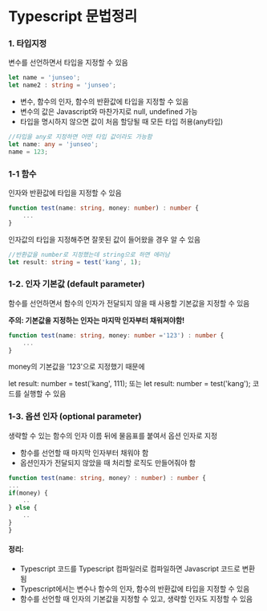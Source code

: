 # Typescript 문법정리



### 1. 타입지정

변수를 선언하면서 타입을 지정할 수 있음

``` typescript
let name = 'junseo';
let name2 : string = 'junseo';
```

- 변수, 함수의 인자, 함수의 반환값에 타입을 지정할 수 있음
- 변수의 값은 Javascript와 마찬가지로 null, undefined 가능
- 타입을 명시하지 않으면 값이 처음 할당될 때 모든 타입 허용(any타입)

``` typescript
//타입을 any로 지정하면 어떤 타입 값이라도 가능함	
let name: any = 'junseo';
name = 123;
```



### 1-1 함수

인자와 반환값에 타입을 지정할 수 있음

``` typescript
function test(name: string, money: number) : number {
    ...
}
```

인자값의 타입을 지정해주면 잘못된 값이 들어왔을 경우 알 수 있음

```typescript
//반환값을 number로 지정했는데 string으로 하면 에러남
let result: string = test('kang', 1);
```



### 1-2. 인자 기본값 (default parameter)

함수를 선언하면서 함수의 인자가 전달되지 않을 때 사용할 기본값을 지정할 수 있음

**주의:  기본값을 지정하는 인자는 마지막 인자부터 채워져야함!**

```typescript
function test(name: string, money: number ='123') : number {
    ...
}
```

money의 기본값을 '123'으로 지정했기 때문에 

let result: number = test('kang', 111); 또는 let result: number = test('kang'); 코드를 실행할 수 있음



### 1-3. 옵션 인자 (optional parameter)

생략할 수 있는 함수의 인자 이름 뒤에 물음표를 붙여서 옵션 인자로 지정

- 함수를 선언할 때 마지막 인자부터 채워야 함
- 옵션인자가 전달되지 않았을 때 처리할 로직도 만들어줘야 함

``` typescript
function test(name: string, money? : number) : number {
...
if(money) {
    ..
} else {
  	..
}
}
```



#### 정리:

- Typescript 코드를 Typescript 컴파일러로 컴파일하면 Javascript 코드로 변환됨
- Typescript에서는 변수나 함수의 인자, 함수의 반환값에 타입을 지정할 수 있음
- 함수를 선언할 때 인자의 기본값을 지정할 수 있고, 생략할 인자도 지정할 수 있음